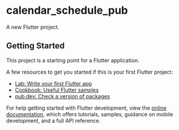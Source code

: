 # calendar_schedule_pub

A new Flutter project.

## Getting Started

This project is a starting point for a Flutter application.

A few resources to get you started if this is your first Flutter project:

- [Lab: Write your first Flutter app](https://docs.flutter.dev/get-started/codelab)
- [Cookbook: Useful Flutter samples](https://docs.flutter.dev/cookbook)
- [pub.dev: Check a version of packages](https://pub.dev)

For help getting started with Flutter development, view the
[online documentation](https://docs.flutter.dev/), which offers tutorials,
samples, guidance on mobile development, and a full API reference.
